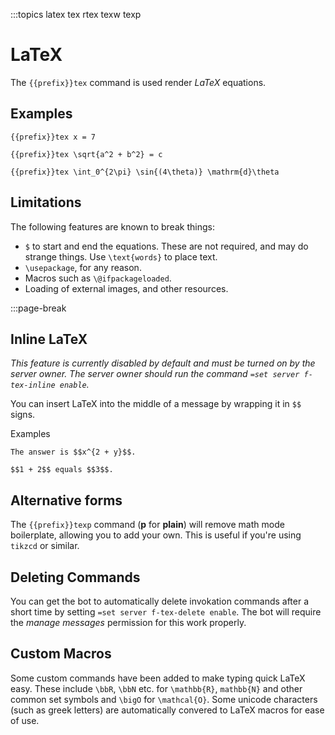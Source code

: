 :::topics latex tex rtex texw texp

# LaTeX

The `{{prefix}}tex` command is used render *LaTeX* equations.

## Examples

`{{prefix}}tex x = 7`

`{{prefix}}tex \sqrt{a^2 + b^2} = c`

`{{prefix}}tex \int_0^{2\pi} \sin{(4\theta)} \mathrm{d}\theta`

## Limitations

The following features are known to break things:

 - `$` to start and end the equations. These are not required, and may do strange things. Use `\text{words}` to place text.
 - `\usepackage`, for any reason.
 - Macros such as `\@ifpackageloaded`.
 - Loading of external images, and other resources.

:::page-break

## Inline LaTeX

*This feature is currently disabled by default and must be turned on by the server owner. The server owner should run the command `=set server f-tex-inline enable`.*

You can insert LaTeX into the middle of a message by wrapping it in `$$` signs.

Examples

`The answer is $$x^{2 + y}$$.`

`$$1 + 2$$ equals $$3$$.`

## Alternative forms

The `{{prefix}}texp` command (**p** for **plain**) will remove math mode boilerplate, allowing you to add your own. This is useful if you're using `tikzcd` or similar.

## Deleting Commands

You can get the bot to automatically delete invokation commands after a short time by setting `=set server f-tex-delete enable`.
The bot will require the *manage messages* permission for this work properly.

## Custom Macros

Some custom commands have been added to make typing quick LaTeX easy. These include `\bbR`, `\bbN` etc. for `\mathbb{R}`, `mathbb{N}` and other common set symbols and `\bigO` for `\mathcal{O}`. Some unicode characters (such as greek letters) are automatically convered to LaTeX macros for ease of use.
